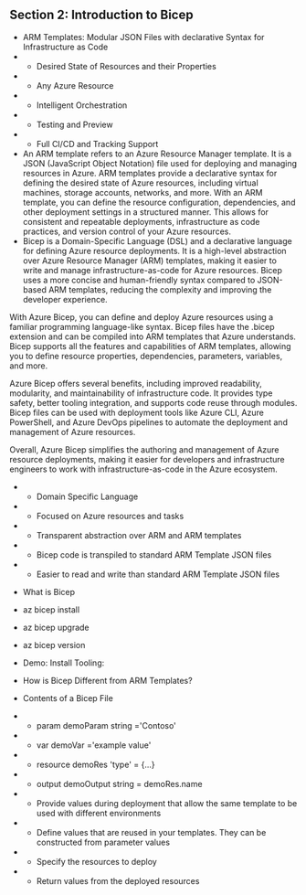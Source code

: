 ## Section 2: Introduction to Bicep
* ARM Templates: Modular JSON Files with declarative Syntax for Infrastructure as Code
* * Desired State of Resources and their Properties
* * Any Azure Resource
* * Intelligent Orchestration
* * Testing and Preview
* * Full CI/CD and Tracking Support
* An ARM template refers to an Azure Resource Manager template. It is a JSON (JavaScript Object Notation) file used for deploying and managing resources in Azure. ARM templates provide a declarative syntax for defining the desired state of Azure resources, including virtual machines, storage accounts, networks, and more. With an ARM template, you can define the resource configuration, dependencies, and other deployment settings in a structured manner. This allows for consistent and repeatable deployments, infrastructure as code practices, and version control of your Azure resources.
* Bicep is a Domain-Specific Language (DSL) and a declarative language for defining Azure resource deployments. It is a high-level abstraction over Azure Resource Manager (ARM) templates, making it easier to write and manage infrastructure-as-code for Azure resources. Bicep uses a more concise and human-friendly syntax compared to JSON-based ARM templates, reducing the complexity and improving the developer experience.

With Azure Bicep, you can define and deploy Azure resources using a familiar programming language-like syntax. Bicep files have the .bicep extension and can be compiled into ARM templates that Azure understands. Bicep supports all the features and capabilities of ARM templates, allowing you to define resource properties, dependencies, parameters, variables, and more.

Azure Bicep offers several benefits, including improved readability, modularity, and maintainability of infrastructure code. It provides type safety, better tooling integration, and supports code reuse through modules. Bicep files can be used with deployment tools like Azure CLI, Azure PowerShell, and Azure DevOps pipelines to automate the deployment and management of Azure resources.

Overall, Azure Bicep simplifies the authoring and management of Azure resource deployments, making it easier for developers and infrastructure engineers to work with infrastructure-as-code in the Azure ecosystem.
* * Domain Specific Language
* * Focused on Azure resources and tasks
* * Transparent abstraction over ARM and ARM templates
* * Bicep code is transpiled to standard ARM Template JSON files
* * Easier to read and write than standard ARM Template JSON files
* What is Bicep
* az bicep install
* az bicep upgrade
* az bicep version
* Demo: Install Tooling:
* How is Bicep Different from ARM Templates?
* Contents of a Bicep File
* * param demoParam string ='Contoso'
* * var demoVar ='example value'
* * resource demoRes 'type' = {...}
* * output demoOutput string = demoRes.name

* * Provide values during deployment that allow the same template to be used with different environments
* * Define values that are reused in your templates. They can be constructed from parameter values
* * Specify the resources to deploy
* * Return values from the deployed resources